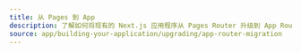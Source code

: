 ```yaml
---
title: 从 Pages 到 App
description: 了解如何将现有的 Next.js 应用程序从 Pages Router 升级到 App Router。
source: app/building-your-application/upgrading/app-router-migration
---
```

